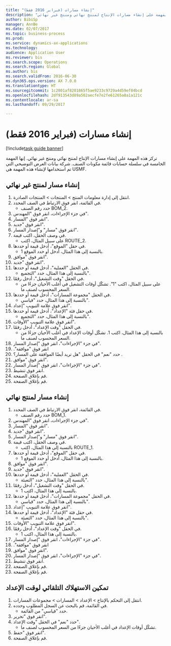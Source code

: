 ```yaml
--- 
title: "إنشاء مسارات (فبراير 2016 فقط)"
description: "تركز هذه المهمة على إنشاء مسارات الإنتاج لمنتج نهائي ومنتج غير نهائي."
author: BibiSp
manager: AnnBe
ms.date: 02/07/2017
ms.topic: business-process
ms.prod: 
ms.service: dynamics-ax-applications
ms.technology: 
audience: Application User
ms.reviewer: bis
ms.search.scope: Operations
ms.search.region: Global
ms.author: bis
ms.search.validFrom: 2016-06-30
ms.dyn365.ops.version: AX 7.0.0
ms.translationtype: HT
ms.sourcegitcommit: 1c2801af8201865f5ae9233c9729a4d59ef84bcd
ms.openlocfilehash: 2df913543d89a502aecfe7e2fe61265a8a1a121c
ms.contentlocale: ar-sa
ms.lasthandoff: 09/29/2017

---
```

# <a name="create-routes-february-2016-only"></a>إنشاء مسارات (فبراير 2016 فقط)

[!include[task guide banner](../../includes/task-guide-banner.md)]

تركز هذه المهمة على إنشاء مسارات الإنتاج لمنتج نهائي ومنتج غير نهائي. إنها المهمة الخامسة في سلسلة حسابات قائمة مكونات الصنف. شركة بيانات العرض التوضيحي التي تم استخدامها لإنشاء هذه المهمة هي USMF.‬


## <a name="create-a-route-for-a-semi-finished-product"></a>إنشاء مسار لمنتج غير نهائي
1. انتقل إلى إدارة معلومات المنتج > المنتجات > المنتجات الصادرة.
2. في القائمة، انقر فوق الارتباط في الصف المحدد.
    * حدد رقم الصنف BOM_2.  
3. في جزء الإجراءات، انقر فوق "المهندس".
4. انقر فوق "المسار".
5. انقر فوق "جديد".
6. انقر فوق "مسار" و"إصدار المسار".
7. في وصف الحقل، اكتب قيمة.
    * على سبيل المثال، اكتب ROUTE_2.  
8. في حقل "الموقع"، أدخل قيمة أو حددها.
    * بالنسبة إلى هذا المثال، أدخل أو حدد الموقع 1.  
9. انقر فوق "موافق".
10. انقر فوق "جديد".
11. في الحقل "العملية"، أدخل قيمة أو حددها.
    * بالنسبة إلى هذا المثال، حدد "التجميع‬".  
12. في الحقل "وقت التشغيل"، أدخل رقمًا.
    * على سبيل المثال، اكتب "1". تشكّل أوقات التشغيل في أغلب الأحيان جزءًا من السعر المحسوب لصنف ما.  
13. في الحقل "مجموعة المسارات"، أدخل قيمة أو حددها.
    * بالنسبة إلى هذا المثال، حدد "قياسي".  
14. انقر فوق علامة التبويب "إعداد".
15. في حقل فئة "الإعداد"، أدخل قيمة أو حددها.
    * بالنسبة إلى هذا المثال، حدد "التجميع‬".  
16. انقر فوق علامة التبويب "الأوقات".
17. في الحقل "وقت الإعداد"، أدخل رقمًا.
    * بالنسبة إلى هذا المثال، اكتب 1. تشكّل أوقات الإعداد في أغلب الأحيان جزءًا من السعر المحسوب لصنف ما.  
18. في جزء "الإجراءات"، انقر فوق "إصدار المسار".
19. انقر فوق "‏‫موافقة".
20. حدد "نعم" في الحقل "هل تريد أيضًا الموافقة على المسار؟ .
21. انقر فوق "موافق".
22. في جزء "الإجراءات"، انقر فوق "إصدار المسار".
23. انقر فوق تنشيط.
24. قم بإغلاق الصفحة.
25. قم بإغلاق الصفحة.

## <a name="create-a-route-for-a-finished-product"></a>إنشاء مسار لمنتج نهائي
1. في القائمة، انقر فوق الارتباط في الصف المحدد.
    * حدد رقم الصنف BOM_1.  
2. في جزء الإجراءات، انقر فوق "المهندس".
3. انقر فوق "المسار".
4. انقر فوق "جديد".
5. انقر فوق "مسار" و"إصدار المسار".
6. في وصف الحقل، اكتب قيمة.
    * بالنسبة إلى هذا المثال، اكتب ROUTE_1.  
7. في حقل "الموقع"، أدخل قيمة أو حددها.
    * بالنسبة إلى هذا المثال، أدخل أو حدد الموقع 1.  
8. انقر فوق "موافق".
9. انقر فوق "جديد".
10. في الحقل "العملية"، أدخل قيمة أو حددها.
    * بالنسبة إلى هذا المثال، حدد "التعبئة‬".  
11. في الحقل "وقت التشغيل"، أدخل رقمًا.
    * بالنسبة إلى هذا المثال، اكتب 1.  
12. في الحقل "مجموعة المسارات"، أدخل قيمة أو حددها.
    * بالنسبة إلى هذا المثال، حدد "قياسي".  
13. انقر فوق علامة التبويب "إعداد".
14. في حقل فئة "الإعداد"، أدخل قيمة أو حددها.
    * بالنسبة إلى هذا المثال، حدد "التعبئة‬".  
15. انقر فوق علامة التبويب "الأوقات".
16. في الحقل "وقت الإعداد"، أدخل رقمًا.
    * بالنسبة إلى هذا المثال، اكتب 1.  
17. في جزء "الإجراءات"، انقر فوق "إصدار المسار".
18. انقر فوق "‏‫موافقة".
19. انقر فوق "موافق".
20. في جزء "الإجراءات"، انقر فوق "إصدار المسار".
21. انقر فوق تنشيط.
22. قم بإغلاق الصفحة.
23. قم بإغلاق الصفحة.

## <a name="enable-automatic-consumption-of-setup-time"></a>تمكين الاستهلاك التلقائي لوقت الإعداد
1. انتقل إلى التحكم بالإنتاج > الإعداد > المسارات > مجموعات المسارات‬.
2. في القائمة، قم بالبحث عن السجل المطلوب وحدده.
    * حدد "قياسي" من القائمة.  
3. انقر فوق "تحرير".
4. حدد "نعم" في الحقل "وقت الإعداد".
    * تشكّل أوقات الإعداد في أغلب الأحيان جزءًا من السعر المحسوب لصنف ما.  
5. انقر فوق "حفظ".
6. قم بإغلاق الصفحة.


